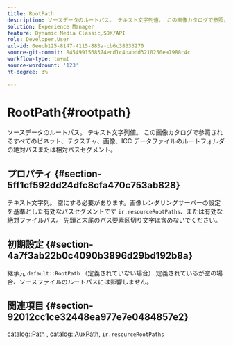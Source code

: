 ```yaml
---
title: RootPath
description: ソースデータのルートパス。 テキスト文字列値。 この画像カタログで参照されるすべてのビネット、テクスチャ、画像、ICC データファイルのルートフォルダの絶対パスまたは相対パスセグメント。
solution: Experience Manager
feature: Dynamic Media Classic,SDK/API
role: Developer,User
exl-id: 0eecb125-8147-4115-883a-cb6c38333270
source-git-commit: 8454991568374ecd1c4babdd3210250ea7988c4c
workflow-type: tm+mt
source-wordcount: '123'
ht-degree: 3%

---
```


# RootPath{#rootpath}

ソースデータのルートパス。 テキスト文字列値。 この画像カタログで参照されるすべてのビネット、テクスチャ、画像、ICC データファイルのルートフォルダの絶対パスまたは相対パスセグメント。

## プロパティ {#section-5ff1cf592dd24dfc8cfa470c753ab828}

テキスト文字列。 空にする必要があります。画像レンダリングサーバーの設定を基準とした有効なパスセグメントです `ir.resourceRootPaths`、または有効な絶対ファイルパス。 先頭と末尾のパス要素区切り文字は含めないでください。

## 初期設定 {#section-4a7f3ab22b0c4090b3896d29bd192b8a}

継承元 `default::RootPath` （定義されていない場合） 定義されているが空の場合、ソースファイルのルートパスには影響しません。

## 関連項目 {#section-92012cc1ce32448ea977e7e0484857e2}

[catalog::Path](../../../../../ir-api/material-cat/image-rendering-api-ref/c-ir-material-catalog/c-ir-material-data-reference/r-ir-path.md#reference-59ebb624250a4965ad1737578a2ab590) , [catalog::AuxPath](../../../../../ir-api/material-cat/image-rendering-api-ref/c-ir-material-catalog/c-ir-material-data-reference/r-ir-auxpath.md#reference-943ad5ee3c3b4b06bbcbb005db0dc969), `ir.resourceRootPaths`
